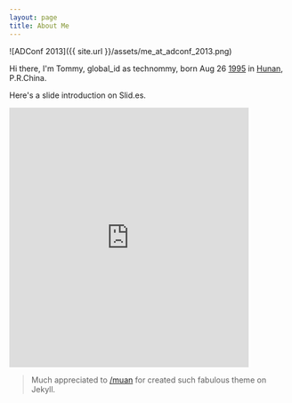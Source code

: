 ```yaml
---
layout: page
title: About Me
---
```


![ADConf 2013]({{ site.url }}/assets/me_at_adconf_2013.png)

Hi there, I'm Tommy, global_id as technommy, born Aug 26 <a href="http://en.wikipedia.org/wiki/1995" target="_blank">1995</a> in <a href="http://en.wikipedia.org/wiki/Hunan" target="_blank">Hunan</a>, P.R.China.

Here's a slide introduction on Slid.es.

<iframe src="http://slid.es/technommy/sphinx-intro/embed" width="430" height="467" scrolling="no" frameborder="0" webkitallowfullscreen mozallowfullscreen allowfullscreen></iframe>

> Much appreciated to [/muan](https://github.com/muan) for created such fabulous theme on Jekyll.
